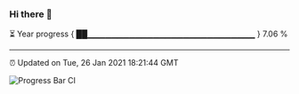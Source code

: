 ### Hi there 👋

⏳ Year progress { ██▁▁▁▁▁▁▁▁▁▁▁▁▁▁▁▁▁▁▁▁▁▁▁▁▁▁▁▁ } 7.06 %

---

⏰ Updated on Tue, 26 Jan 2021 18:21:44 GMT

![Progress Bar CI](https://github.com/liununu/liununu/workflows/Progress%20Bar%20CI/badge.svg)
